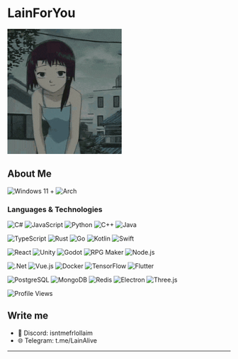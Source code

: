 # LainForYou

![Lain](https://github.com/LainForYou/gif/blob/main/lain-lain-ps1%20(1).gif)

## About Me
![Windows 11](https://img.shields.io/badge/Windows%2011-%230079d5.svg?style=for-the-badge&logo=Windows%2011&logoColor=white)   +   ![Arch](https://img.shields.io/badge/Arch%20Linux-1793D1?logo=arch-linux&logoColor=fff&style=for-the-badge)

### Languages & Technologies

![C#](https://img.shields.io/badge/-C%23-239120?style=for-the-badge&logo=csharp&logoColor=white) ![JavaScript](https://img.shields.io/badge/-JavaScript-F7DF1E?style=for-the-badge&logo=javascript&logoColor=black) ![Python](https://img.shields.io/badge/-Python-3776AB?style=for-the-badge&logo=python&logoColor=white) ![C++](https://img.shields.io/badge/c++-%2300599C.svg?style=for-the-badge&logo=c%2B%2B&logoColor=white) ![Java](https://img.shields.io/badge/java-%23ED8B00.svg?style=for-the-badge&logo=openjdk&logoColor=white)

![TypeScript](https://img.shields.io/badge/-TypeScript-3178C6?style=for-the-badge&logo=typescript&logoColor=white) ![Rust](https://img.shields.io/badge/-Rust-000000?style=for-the-badge&logo=rust&logoColor=white) ![Go](https://img.shields.io/badge/-Go-00ADD8?style=for-the-badge&logo=go&logoColor=white) ![Kotlin](https://img.shields.io/badge/-Kotlin-7F52FF?style=for-the-badge&logo=kotlin&logoColor=white) ![Swift](https://img.shields.io/badge/-Swift-FA7343?style=for-the-badge&logo=swift&logoColor=white)

![React](https://img.shields.io/badge/-React-61DAFB?style=for-the-badge&logo=react&logoColor=black) ![Unity](https://img.shields.io/badge/-Unity-000000?style=for-the-badge&logo=unity&logoColor=white) ![Godot](https://img.shields.io/badge/-Godot-478CBF?style=for-the-badge&logo=godotengine&logoColor=white) ![RPG Maker](https://img.shields.io/badge/-RPG%20Maker-5A2E62?style=for-the-badge&logo=gamemaker&logoColor=white) ![Node.js](https://img.shields.io/badge/-Node.js-339933?style=for-the-badge&logo=nodedotjs&logoColor=white)

![.Net](https://img.shields.io/badge/.NET-5C2D91?style=for-the-badge&logo=.net&logoColor=white) ![Vue.js](https://img.shields.io/badge/-Vue.js-4FC08D?style=for-the-badge&logo=vuedotjs&logoColor=white) ![Docker](https://img.shields.io/badge/-Docker-2496ED?style=for-the-badge&logo=docker&logoColor=white) ![TensorFlow](https://img.shields.io/badge/-TensorFlow-FF6F00?style=for-the-badge&logo=tensorflow&logoColor=white) ![Flutter](https://img.shields.io/badge/-Flutter-02569B?style=for-the-badge&logo=flutter&logoColor=white)

![PostgreSQL](https://img.shields.io/badge/-PostgreSQL-4169E1?style=for-the-badge&logo=postgresql&logoColor=white) ![MongoDB](https://img.shields.io/badge/-MongoDB-47A248?style=for-the-badge&logo=mongodb&logoColor=white) ![Redis](https://img.shields.io/badge/-Redis-DC382D?style=for-the-badge&logo=redis&logoColor=white) ![Electron](https://img.shields.io/badge/-Electron-47848F?style=for-the-badge&logo=electron&logoColor=white) ![Three.js](https://img.shields.io/badge/-Three.js-000000?style=for-the-badge&logo=threedotjs&logoColor=white)

![Profile Views](https://komarev.com/ghpvc/?username=LainForYou&color=blueviolet&style=flat-square)

## Write me

- 👾 Discord: isntmefrlollaim
- 🌐 Telegram: t.me/LainAlive

---